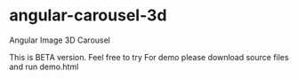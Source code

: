 # angular-carousel-3d
Angular Image 3D Carousel

This is BETA version. Feel free to try For demo please download source files and run demo.html
